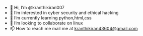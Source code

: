 - 👋 Hi, I’m @kranthikiran007
- 👀 I’m interested in cyber security and ethical hacking
- 🌱 I’m currently learning python,html,css
- 💞️ I’m looking to collaborate on linux
- 📫 How to reach me mail me at kranthikiran43604@gmail.com

<!---
kranthikiran007/kranthikiran007 is a ✨ special ✨ repository because its `README.md` (this file) appears on your GitHub profile.
You can click the Preview link to take a look at your changes.
--->
